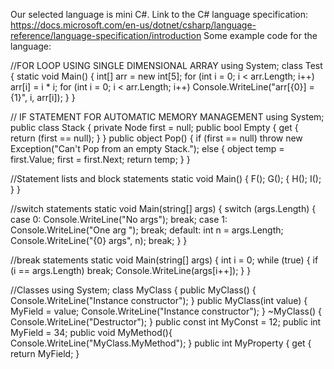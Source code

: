 Our selected language is mini C#.
 Link to the C# language specification: https://docs.microsoft.com/en-us/dotnet/csharp/language-reference/language-specification/introduction
Some example code for the language:


//FOR LOOP USING SINGLE DIMENSIONAL ARRAY
 using System; 
class Test { 
static void Main() { 
int[] arr = new int[5]; 
for (int i = 0; i < arr.Length; i++) 
arr[i] = i * i; 
for (int i = 0; i < arr.Length; i++) 
Console.WriteLine("arr[{0}] = {1}", i, arr[i]); 
} 
} 


// IF STATEMENT FOR AUTOMATIC MEMORY MANAGEMENT 
 using System;
 public class Stack
 {
 private Node first = null;
 public bool Empty {
 get {
 return (first == null);
 }
 }
 public object Pop() {
 if (first == null)
 throw new Exception("Can't Pop from an empty Stack.");
 else {
 object temp = first.Value;
 first = first.Next;
 return temp;
 }
 } 

//Statement lists and block statements
static void Main() {
 F();
 G();
 {
 H();
 I();
 }
} 

//switch statements
static void Main(string[] args) {
 switch (args.Length) {
 case 0:
 Console.WriteLine("No args");
 break;
 case 1:
 Console.WriteLine("One arg ");
 break;
 default:
 int n = args.Length;
 Console.WriteLine("{0} args", n);
 break;
 }
} 


//break statements
static void Main(string[] args) {
 int i = 0;
 while (true) {
 if (i == args.Length)
 break;
 Console.WriteLine(args[i++]);
 }
} 

//Classes
using System;
 class MyClass
 {
 public MyClass() {
 Console.WriteLine("Instance constructor");
 }
 public MyClass(int value) {
 MyField = value;
 Console.WriteLine("Instance constructor");
 }
 ~MyClass() {
 Console.WriteLine("Destructor");
 }
 public const int MyConst = 12;
 public int MyField = 34;
 public void MyMethod(){
 Console.WriteLine("MyClass.MyMethod");
 }
 public int MyProperty {
 get {
 return MyField;
 } 
